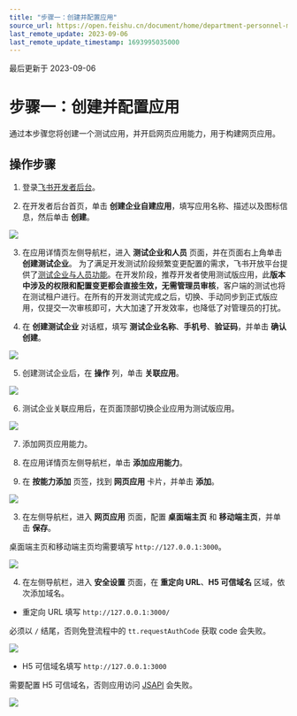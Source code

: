 ```yaml
---
title: "步骤一：创建并配置应用"
source_url: https://open.feishu.cn/document/home/department-personnel-management-based-on-web-app/step-1-create-and-configure-an-application
last_remote_update: 2023-09-06
last_remote_update_timestamp: 1693995035000
---
```

最后更新于 2023-09-06

# 步骤一：创建并配置应用

通过本步骤您将创建一个测试应用，并开启网页应用能力，用于构建网页应用。

## 操作步骤

1. 登录[飞书开发者后台](https://open.feishu.cn/app)。

2. 在开发者后台首页，单击 **创建企业自建应用**，填写应用名称、描述以及图标信息，然后单击 **创建**。

![](https://sf3-cn.feishucdn.com/obj/open-platform-opendoc/8024a7e2fd42054b4653d54fc884ae54_BZv9ML545U.png?height=1526&lazyload=true&maxWidth=600&width=2512)

3. 在应用详情页左侧导航栏，进入 **测试企业和人员** 页面，并在页面右上角单击 **创建测试企业**。
为了满足开发测试阶段频繁变更配置的需求，飞书开放平台提供了[测试企业与人员功能](https://open.feishu.cn/document/home/introduction-to-custom-app-development/testing-enterprise-and-personnel-functions)。在开发阶段，推荐开发者使用测试版应用，此**版本中涉及的权限和配置变更都会直接生效，无需管理员审核**，客户端的测试也将在测试租户进行。在所有的开发测试完成之后，切换、手动同步到正式版应用，仅提交一次审核即可，大大加速了开发效率，也降低了对管理员的打扰。

4. 在 **创建测试企业** 对话框，填写 **测试企业名称**、**手机号**、**验证码**，并单击 **确认创建**。

![](https://sf3-cn.feishucdn.com/obj/open-platform-opendoc/85af43ae4f1337a78e80d3608c590449_7sy5iikSFN.png?height=1378&lazyload=true&maxWidth=600&width=3572)

5. 创建测试企业后，在 **操作** 列，单击 **关联应用**。

![](https://sf3-cn.feishucdn.com/obj/open-platform-opendoc/341586fdf85d2297f0eb9ef2e85a1b09_lOIWteVw6S.png?height=552&lazyload=true&maxWidth=600&width=2950)

6. 测试企业关联应用后，在页面顶部切换企业应用为测试版应用。

![](https://sf3-cn.feishucdn.com/obj/open-platform-opendoc/5d934d17429ce3722de3fafa4ae4356e_3rSZbWErvO.png?height=804&lazyload=true&maxWidth=600&width=3576)

7. 添加网页应用能力。

1. 在应用详情页左侧导航栏，单击 **添加应用能力**。

2. 在 **按能力添加** 页签，找到 **网页应用** 卡片，并单击 **添加**。

![](https://sf3-cn.feishucdn.com/obj/open-platform-opendoc/e8df0efb3201485b7ffd6458c6973c0d_NRyhsGIBJH.png?height=1000&lazyload=true&maxWidth=600&width=3412)

3. 在左侧导航栏，进入 **网页应用** 页面，配置 **桌面端主页** 和 **移动端主页**，并单击 **保存**。

桌面端主页和移动端主页均需要填写 `http://127.0.0.1:3000`。

![](https://sf3-cn.feishucdn.com/obj/open-platform-opendoc/59e1d280afcbba9a29ef3c0bb7a3815e_oEpQ7IF6mO.png?height=966&lazyload=true&maxWidth=600&width=2394)

4. 在左侧导航栏，进入 **安全设置** 页面，在 **重定向 URL**、**H5 可信域名** 区域，依次添加域名。

- 重定向 URL 填写 `http://127.0.0.1:3000/`

必须以 `/` 结尾，否则免登流程中的 `tt.requestAuthCode` 获取 code 会失败。

![](https://sf3-cn.feishucdn.com/obj/open-platform-opendoc/55b4c0e3f76b245052a96c88581582c6_J6VAxt5b17.png?height=820&lazyload=true&maxWidth=600&width=3568)

- H5 可信域名填写 `http://127.0.0.1:3000`

需要配置 H5 可信域名，否则应用访问 [JSAPI](https://open.feishu.cn/document/uYjL24iN/uMTMuMTMuMTM/) 会失败。

![](https://sf3-cn.feishucdn.com/obj/open-platform-opendoc/228544b2e2a1f82264b37c2f659ba387_6BjjhWzPm0.png?height=1254&lazyload=true&maxWidth=600&width=3522)
